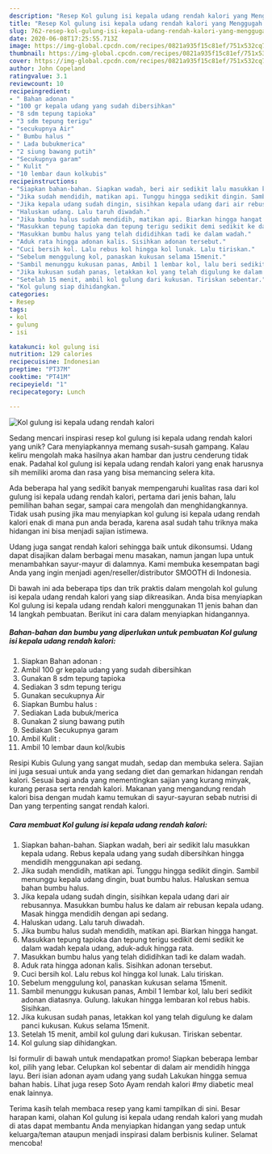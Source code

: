 ```yaml
---
description: "Resep Kol gulung isi kepala udang rendah kalori yang Menggugah Selera"
title: "Resep Kol gulung isi kepala udang rendah kalori yang Menggugah Selera"
slug: 762-resep-kol-gulung-isi-kepala-udang-rendah-kalori-yang-menggugah-selera
date: 2020-06-08T17:25:55.713Z
image: https://img-global.cpcdn.com/recipes/0821a935f15c81ef/751x532cq70/kol-gulung-isi-kepala-udang-rendah-kalori-foto-resep-utama.jpg
thumbnail: https://img-global.cpcdn.com/recipes/0821a935f15c81ef/751x532cq70/kol-gulung-isi-kepala-udang-rendah-kalori-foto-resep-utama.jpg
cover: https://img-global.cpcdn.com/recipes/0821a935f15c81ef/751x532cq70/kol-gulung-isi-kepala-udang-rendah-kalori-foto-resep-utama.jpg
author: John Copeland
ratingvalue: 3.1
reviewcount: 10
recipeingredient:
- " Bahan adonan "
- "100 gr kepala udang yang sudah dibersihkan"
- "8 sdm tepung tapioka"
- "3 sdm tepung terigu"
- "secukupnya Air"
- " Bumbu halus "
- " Lada bubukmerica"
- "2 siung bawang putih"
- "Secukupnya garam"
- " Kulit "
- "10 lembar daun kolkubis"
recipeinstructions:
- "Siapkan bahan-bahan. Siapkan wadah, beri air sedikit lalu masukkan kepala udang. Rebus kepala udang yang sudah dibersihkan hingga mendidih menggunakan api sedang."
- "Jika sudah mendidih, matikan api. Tunggu hingga sedikit dingin. Sambil menunggu kepala udang dingin, buat bumbu halus. Haluskan semua bahan bumbu halus."
- "Jika kepala udang sudah dingin, sisihkan kepala udang dari air rebusannya. Masukkan bumbu halus ke dalam air rebusan kepala udang. Masak hingga mendidih dengan api sedang."
- "Haluskan udang. Lalu taruh diwadah."
- "Jika bumbu halus sudah mendidih, matikan api. Biarkan hingga hangat."
- "Masukkan tepung tapioka dan tepung terigu sedikit demi sedikit ke dalam wadah kepala udang, aduk-aduk hingga rata."
- "Masukkan bumbu halus yang telah dididihkan tadi ke dalam wadah."
- "Aduk rata hingga adonan kalis. Sisihkan adonan tersebut."
- "Cuci bersih kol. Lalu rebus kol hingga kol lunak. Lalu tiriskan."
- "Sebelum menggulung kol, panaskan kukusan selama 15menit."
- "Sambil menunggu kukusan panas, Ambil 1 lembar kol, lalu beri sedikit adonan diatasnya. Gulung. lakukan hingga lembaran kol rebus habis. Sisihkan."
- "Jika kukusan sudah panas, letakkan kol yang telah digulung ke dalam panci kukusan. Kukus selama 15menit."
- "Setelah 15 menit, ambil kol gulung dari kukusan. Tiriskan sebentar."
- "Kol gulung siap dihidangkan."
categories:
- Resep
tags:
- kol
- gulung
- isi

katakunci: kol gulung isi 
nutrition: 129 calories
recipecuisine: Indonesian
preptime: "PT37M"
cooktime: "PT41M"
recipeyield: "1"
recipecategory: Lunch

---
```



![Kol gulung isi kepala udang rendah kalori](https://img-global.cpcdn.com/recipes/0821a935f15c81ef/751x532cq70/kol-gulung-isi-kepala-udang-rendah-kalori-foto-resep-utama.jpg)

Sedang mencari inspirasi resep kol gulung isi kepala udang rendah kalori yang unik? Cara menyiapkannya memang susah-susah gampang. Kalau keliru mengolah maka hasilnya akan hambar dan justru cenderung tidak enak. Padahal kol gulung isi kepala udang rendah kalori yang enak harusnya sih memiliki aroma dan rasa yang bisa memancing selera kita.

Ada beberapa hal yang sedikit banyak mempengaruhi kualitas rasa dari kol gulung isi kepala udang rendah kalori, pertama dari jenis bahan, lalu pemilihan bahan segar, sampai cara mengolah dan menghidangkannya. Tidak usah pusing jika mau menyiapkan kol gulung isi kepala udang rendah kalori enak di mana pun anda berada, karena asal sudah tahu triknya maka hidangan ini bisa menjadi sajian istimewa.

Udang juga sangat rendah kalori sehingga baik untuk dikonsumsi. Udang dapat disajikan dalam berbagai menu masakan, namun jangan lupa untuk menambahkan sayur-mayur di dalamnya. Kami membuka kesempatan bagi Anda yang ingin menjadi agen/reseller/distributor SMOOTH di Indonesia.


Di bawah ini ada beberapa tips dan trik praktis dalam mengolah kol gulung isi kepala udang rendah kalori yang siap dikreasikan. Anda bisa menyiapkan Kol gulung isi kepala udang rendah kalori menggunakan 11 jenis bahan dan 14 langkah pembuatan. Berikut ini cara dalam menyiapkan hidangannya.

<!--inarticleads1-->

##### Bahan-bahan dan bumbu yang diperlukan untuk pembuatan Kol gulung isi kepala udang rendah kalori:

1. Siapkan  Bahan adonan :
1. Ambil 100 gr kepala udang yang sudah dibersihkan
1. Gunakan 8 sdm tepung tapioka
1. Sediakan 3 sdm tepung terigu
1. Gunakan secukupnya Air
1. Siapkan  Bumbu halus :
1. Sediakan  Lada bubuk/merica
1. Gunakan 2 siung bawang putih
1. Sediakan Secukupnya garam
1. Ambil  Kulit :
1. Ambil 10 lembar daun kol/kubis


Resipi Kubis Gulung yang sangat mudah, sedap dan membuka selera. Sajian ini juga sesuai untuk anda yang sedang diet dan gemarkan hidangan rendah kalori. Sesuai bagi anda yang mementingkan sajian yang kurang minyak, kurang perasa serta rendah kalori. Makanan yang mengandung rendah kalori bisa dengan mudah kamu temukan di sayur-sayuran sebab nutrisi di Dan yang terpenting sangat rendah kalori. 

<!--inarticleads2-->

##### Cara membuat Kol gulung isi kepala udang rendah kalori:

1. Siapkan bahan-bahan. Siapkan wadah, beri air sedikit lalu masukkan kepala udang. Rebus kepala udang yang sudah dibersihkan hingga mendidih menggunakan api sedang.
1. Jika sudah mendidih, matikan api. Tunggu hingga sedikit dingin. Sambil menunggu kepala udang dingin, buat bumbu halus. Haluskan semua bahan bumbu halus.
1. Jika kepala udang sudah dingin, sisihkan kepala udang dari air rebusannya. Masukkan bumbu halus ke dalam air rebusan kepala udang. Masak hingga mendidih dengan api sedang.
1. Haluskan udang. Lalu taruh diwadah.
1. Jika bumbu halus sudah mendidih, matikan api. Biarkan hingga hangat.
1. Masukkan tepung tapioka dan tepung terigu sedikit demi sedikit ke dalam wadah kepala udang, aduk-aduk hingga rata.
1. Masukkan bumbu halus yang telah dididihkan tadi ke dalam wadah.
1. Aduk rata hingga adonan kalis. Sisihkan adonan tersebut.
1. Cuci bersih kol. Lalu rebus kol hingga kol lunak. Lalu tiriskan.
1. Sebelum menggulung kol, panaskan kukusan selama 15menit.
1. Sambil menunggu kukusan panas, Ambil 1 lembar kol, lalu beri sedikit adonan diatasnya. Gulung. lakukan hingga lembaran kol rebus habis. Sisihkan.
1. Jika kukusan sudah panas, letakkan kol yang telah digulung ke dalam panci kukusan. Kukus selama 15menit.
1. Setelah 15 menit, ambil kol gulung dari kukusan. Tiriskan sebentar.
1. Kol gulung siap dihidangkan.


Isi formulir di bawah untuk mendapatkan promo! Siapkan beberapa lembar kol, pilih yang lebar. Celupkan kol sebentar di dalam air mendidih hingga layu. Beri isian adonan ayam udang yang sudah Lakukan hingga semua bahan habis. Lihat juga resep Soto Ayam rendah kalori #my diabetic meal enak lainnya. 

Terima kasih telah membaca resep yang kami tampilkan di sini. Besar harapan kami, olahan Kol gulung isi kepala udang rendah kalori yang mudah di atas dapat membantu Anda menyiapkan hidangan yang sedap untuk keluarga/teman ataupun menjadi inspirasi dalam berbisnis kuliner. Selamat mencoba!
